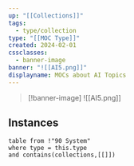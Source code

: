 ```yaml
---
up: "[[Collections]]"
tags:
  - type/collection
type: "[[MOC Type]]"
created: 2024-02-01
cssclasses:
  - banner-image
banner: "![[AI5.png]]"
displayname: MOCs about AI Topics
---
```

>[!banner-image] ![[AI5.png]]

## Instances

```dataview
table from !"90 System" 
where type = this.type
and contains(collections,[[]])
```
